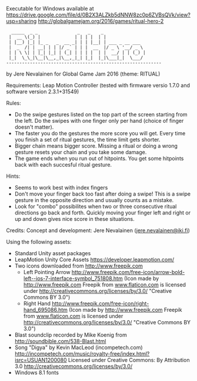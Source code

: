 ﻿Executable for Windows available at https://drive.google.com/file/d/0B2X3ALZkb5dNNW8zc0p6ZVBsQVk/view?usp=sharing
﻿http://globalgamejam.org/2016/games/ritual-hero-2
```
  _____  _ _               _   _    _                
 |  __ \(_) |             | | | |  | |               
 | |__) |_| |_ _   _  __ _| | | |__| | ___ _ __ ___  
 |  _  /| | __| | | |/ _` | | |  __  |/ _ \ '__/ _ \ 
 | | \ \| | |_| |_| | (_| | | | |  | |  __/ | | (_) |
 |_|  \_\_|\__|\__,_|\__,_|_| |_|  |_|\___|_|  \___/ 
-----------------------------------------------------------
```
by Jere Nevalainen for Global Game Jam 2016 (theme: RITUAL)

Requirements:
Leap Motion Controller (tested with firmware versio 1.7.0 and software version 2.3.1+31549)

Rules:
- Do the swipe gestures listed on the top part of the screen starting from the left. Do the swipes with one finger only per hand (choice of finger doesn't matter).
- The faster you do the gestures the more score you will get. Every time you finish a set of ritual gestures, the time limit gets shorter.
- Bigger chain means bigger score. Missing a ritual or doing a wrong gesture resets your chain and you take some damage.
- The game ends when you run out of hitpoints. You get some hitpoints back with each succesful ritual gesture.

Hints:
- Seems to work best with index fingers
- Don't move your finger back too fast after doing a swipe! This is a swipe gesture in the opposite direction and usually counts as a mistake.
- Look for "combo" possibilites when two or three consecutive ritual directions go back and forth. Quickly moving your finger left and right or up and down gives nice score in these situations.

Credits:
Concept and development: Jere Nevalainen (jere.nevalainen@iki.fi)

Using the following assets:
- Standard Unity asset packages 
- LeapMotion Unity Core Assets https://developer.leapmotion.com/
- Two icons downloaded from http://www.freepik.com 
	* Left Pointing Arrow http://www.freepik.com/free-icon/arrow-bold-left--ios-7-interface-symbol_751808.htm (Icon made by http://www.freepik.com Freepik from www.flaticon.com is licensed under http://creativecommons.org/licenses/by/3.0/ "Creative Commons BY 3.0")
	* Right Hand http://www.freepik.com/free-icon/right-hand_695086.htm (Icon made by http://www.freepik.com Freepik from www.flaticon.com is licensed under http://creativecommons.org/licenses/by/3.0/ "Creative Commons BY 3.0")
- Blast soundclip recorded by Mike Koenig from http://soundbible.com/538-Blast.html
- Song "Digya" by Kevin MacLeod (incompetech.com) http://incompetech.com/music/royalty-free/index.html?isrc=USUAN1200080 Licensed under Creative Commons: By Attribution 3.0 http://creativecommons.org/licenses/by/3.0/
- Windows 8.1 fonts
